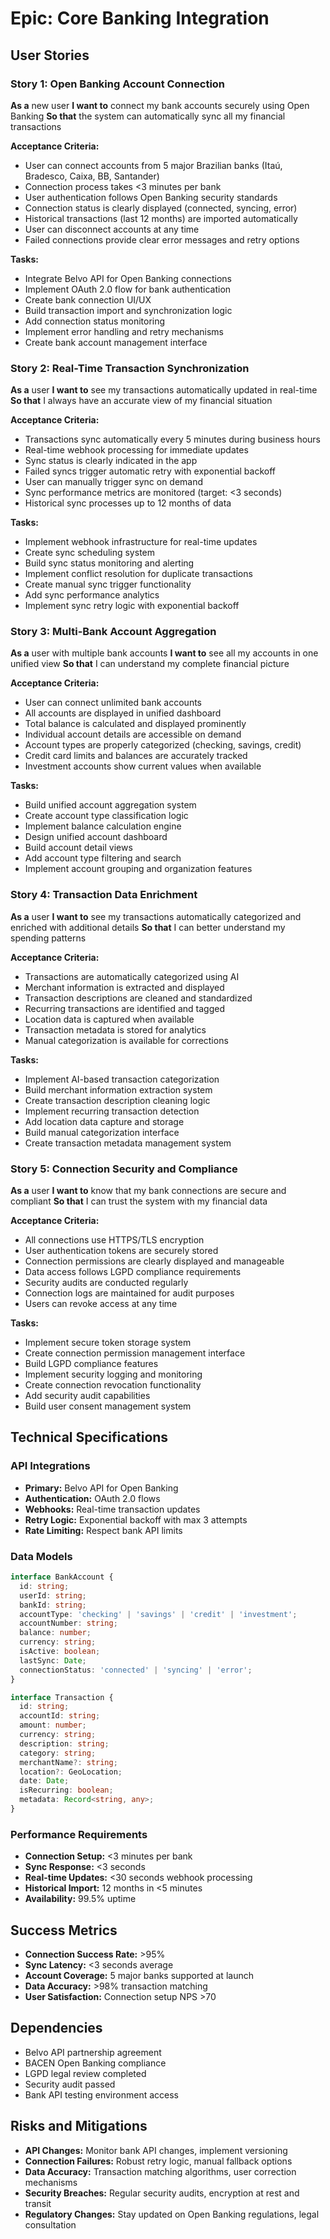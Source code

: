 # Epic: Core Banking Integration

## User Stories

### Story 1: Open Banking Account Connection

**As a** new user
**I want to** connect my bank accounts securely using Open Banking
**So that** the system can automatically sync all my financial transactions

**Acceptance Criteria:**
- User can connect accounts from 5 major Brazilian banks (Itaú, Bradesco, Caixa, BB, Santander)
- Connection process takes <3 minutes per bank
- User authentication follows Open Banking security standards
- Connection status is clearly displayed (connected, syncing, error)
- Historical transactions (last 12 months) are imported automatically
- User can disconnect accounts at any time
- Failed connections provide clear error messages and retry options

**Tasks:**
- Integrate Belvo API for Open Banking connections
- Implement OAuth 2.0 flow for bank authentication
- Create bank connection UI/UX
- Build transaction import and synchronization logic
- Add connection status monitoring
- Implement error handling and retry mechanisms
- Create bank account management interface

### Story 2: Real-Time Transaction Synchronization

**As a** user
**I want to** see my transactions automatically updated in real-time
**So that** I always have an accurate view of my financial situation

**Acceptance Criteria:**
- Transactions sync automatically every 5 minutes during business hours
- Real-time webhook processing for immediate updates
- Sync status is clearly indicated in the app
- Failed syncs trigger automatic retry with exponential backoff
- User can manually trigger sync on demand
- Sync performance metrics are monitored (target: <3 seconds)
- Historical sync processes up to 12 months of data

**Tasks:**
- Implement webhook infrastructure for real-time updates
- Create sync scheduling system
- Build sync status monitoring and alerting
- Implement conflict resolution for duplicate transactions
- Create manual sync trigger functionality
- Add sync performance analytics
- Implement sync retry logic with exponential backoff

### Story 3: Multi-Bank Account Aggregation

**As a** user with multiple bank accounts
**I want to** see all my accounts in one unified view
**So that** I can understand my complete financial picture

**Acceptance Criteria:**
- User can connect unlimited bank accounts
- All accounts are displayed in unified dashboard
- Total balance is calculated and displayed prominently
- Individual account details are accessible on demand
- Account types are properly categorized (checking, savings, credit)
- Credit card limits and balances are accurately tracked
- Investment accounts show current values when available

**Tasks:**
- Build unified account aggregation system
- Create account type classification logic
- Implement balance calculation engine
- Design unified account dashboard
- Build account detail views
- Add account type filtering and search
- Implement account grouping and organization features

### Story 4: Transaction Data Enrichment

**As a** user
**I want to** see my transactions automatically categorized and enriched with additional details
**So that** I can better understand my spending patterns

**Acceptance Criteria:**
- Transactions are automatically categorized using AI
- Merchant information is extracted and displayed
- Transaction descriptions are cleaned and standardized
- Recurring transactions are identified and tagged
- Location data is captured when available
- Transaction metadata is stored for analytics
- Manual categorization is available for corrections

**Tasks:**
- Implement AI-based transaction categorization
- Build merchant information extraction system
- Create transaction description cleaning logic
- Implement recurring transaction detection
- Add location data capture and storage
- Build manual categorization interface
- Create transaction metadata management system

### Story 5: Connection Security and Compliance

**As a** user
**I want to** know that my bank connections are secure and compliant
**So that** I can trust the system with my financial data

**Acceptance Criteria:**
- All connections use HTTPS/TLS encryption
- User authentication tokens are securely stored
- Connection permissions are clearly displayed and manageable
- Data access follows LGPD compliance requirements
- Security audits are conducted regularly
- Connection logs are maintained for audit purposes
- Users can revoke access at any time

**Tasks:**
- Implement secure token storage system
- Create connection permission management interface
- Build LGPD compliance features
- Implement security logging and monitoring
- Create connection revocation functionality
- Add security audit capabilities
- Build user consent management system

## Technical Specifications

### API Integrations
- **Primary:** Belvo API for Open Banking
- **Authentication:** OAuth 2.0 flows
- **Webhooks:** Real-time transaction updates
- **Retry Logic:** Exponential backoff with max 3 attempts
- **Rate Limiting:** Respect bank API limits

### Data Models
```typescript
interface BankAccount {
  id: string;
  userId: string;
  bankId: string;
  accountType: 'checking' | 'savings' | 'credit' | 'investment';
  accountNumber: string;
  balance: number;
  currency: string;
  isActive: boolean;
  lastSync: Date;
  connectionStatus: 'connected' | 'syncing' | 'error';
}

interface Transaction {
  id: string;
  accountId: string;
  amount: number;
  currency: string;
  description: string;
  category: string;
  merchantName?: string;
  location?: GeoLocation;
  date: Date;
  isRecurring: boolean;
  metadata: Record<string, any>;
}
```

### Performance Requirements
- **Connection Setup:** <3 minutes per bank
- **Sync Response:** <3 seconds
- **Real-time Updates:** <30 seconds webhook processing
- **Historical Import:** 12 months in <5 minutes
- **Availability:** 99.5% uptime

## Success Metrics
- **Connection Success Rate:** >95%
- **Sync Latency:** <3 seconds average
- **Account Coverage:** 5 major banks supported at launch
- **Data Accuracy:** >98% transaction matching
- **User Satisfaction:** Connection setup NPS >70

## Dependencies
- Belvo API partnership agreement
- BACEN Open Banking compliance
- LGPD legal review completed
- Security audit passed
- Bank API testing environment access

## Risks and Mitigations
- **API Changes:** Monitor bank API changes, implement versioning
- **Connection Failures:** Robust retry logic, manual fallback options
- **Data Accuracy:** Transaction matching algorithms, user correction mechanisms
- **Security Breaches:** Regular security audits, encryption at rest and transit
- **Regulatory Changes:** Stay updated on Open Banking regulations, legal consultation